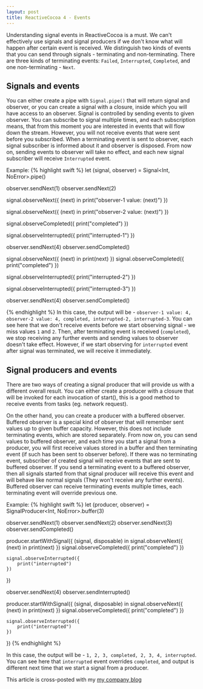 ```yaml
---
layout: post
title: ReactiveCocoa 4 - Events
---
```


Understanding signal events in ReactiveCocoa is a must. We can't effectively use signals and signal producers if we don't know what will happen after certain event is received. We distinguish two kinds of events that you can send through signals - terminating and non-terminating. There are three kinds of terminating events: `Failed`, `Interrupted`, `Completed`, and one non-terminating - `Next`.

Signals and events
---
You can either create a pipe with `Signal.pipe()` that will return signal and observer, or you can create a signal with a closure, inside which you will have access to an observer. Signal is controlled by sending events to given observer. You can subscribe to signal multiple times, and each subscription means, that from this moment you are interested in events that will flow down the stream. However, you will not receive events that were sent before you subscribed. When a terminating event is sent to observer, each signal subscriber is informed about it and observer is disposed. From now on, sending events to observer will take no effect, and each new signal subscriber will receive `Interrupted` event.

Example:
{% highlight swift %}
let (signal, observer) = Signal<Int, NoError>.pipe()

observer.sendNext(1)
observer.sendNext(2)

signal.observeNext({ (next) in
    print("observer-1  value: \(next)")
})

signal.observeNext({ (next) in
    print("observer-2 value: \(next)")
})

signal.observeCompleted({
    print("completed")
})

signal.observeInterrupted({
    print("interrupted-1")
})

observer.sendNext(4)
observer.sendCompleted()


signal.observeNext({ (next) in
    print(next)
})
signal.observeCompleted({
    print("completed")
})

signal.observeInterrupted({
    print("interrupted-2")
})

signal.observeInterrupted({
    print("interrupted-3")
})

observer.sendNext(4)
observer.sendCompleted()

{% endhighlight %}
In this case, the output will be - `observer-1 value: 4, observer-2 value: 4, completed, interrupted-2, interrupted-3`. You can see here that we don't receive events before we start observing signal - we miss values `1` and `2`. Then, after terminating event is received (`completed`), we stop receiving any further events and sending values to observer doesn't take effect. However, if we start observing for `interrupted` event after signal was terminated, we will receive it immediately.


Signal producers and events
---
There are two ways of creating a signal producer that will provide us with a different overall result. You can either create a producer with a closure that will be invoked for each invocation of start(), this is a good method to receive events from tasks (eg. network request).


On the other hand, you can create a producer with a buffered observer. Buffered observer is a special kind of observer that will remember sent values up to given buffer capacity. However, this does not include terminating events, which are stored separately. From now on, you can send values to buffered observer, and each time you start a signal from a producer, you will first receive values stored in a buffer and then terminating event (if such has been sent to observer before). If there was no terminating event, subscriber of created signal will receive events that are sent to buffered observer. If you send a terminating event to a buffered observer, then all signals started from that signal producer will receive this event and will behave like normal signals (They won't receive any further events). Buffered observer can receive terminating events multiple times, each terminating event will override previous one.

Example:
{% highlight swift %}
let (producer, observer) = SignalProducer<Int, NoError>.buffer(3)

observer.sendNext(1)
observer.sendNext(2)
observer.sendNext(3)
observer.sendCompleted()

producer.startWithSignal({ (signal, disposable) in
    signal.observeNext({ (next) in
        print(next)
    })
    signal.observeCompleted({
        print("completed")
    })

    signal.observeInterrupted({
        print("interrupted")
    })
})

observer.sendNext(4)
observer.sendInterrupted()

producer.startWithSignal({ (signal, disposable) in
    signal.observeNext({ (next) in
        print(next)
    })
    signal.observeCompleted({
        print("completed")
    })

    signal.observeInterrupted({
        print("interrupted")
    })
})
{% endhighlight %}

In this case, the output will be - `1, 2, 3, completed, 2, 3, 4, interrupted`. You can see here that `interrupted` event overrides `completed`, and output is different next time that we start a signal from a producer.


This article is cross-posted with my [my company blog](http://blog.brightinventions.pl/)
